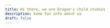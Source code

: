 ```yaml
---
title: Hi there, we are Dragon's child studios
description: Some fun info about us
draft: false
---
```

